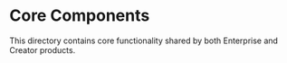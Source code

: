 # Core Components
   
   This directory contains core functionality shared by both Enterprise and Creator products.
